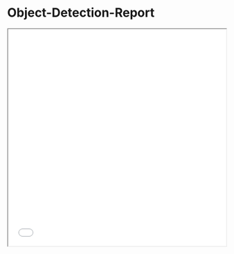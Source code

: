 # Object-Detection-Report
<iframe src="/uploads/media/default/0001/01/540cb75550adf33f281f29132dddd14fded85bfc.pdf" width="100%" height="500px">
